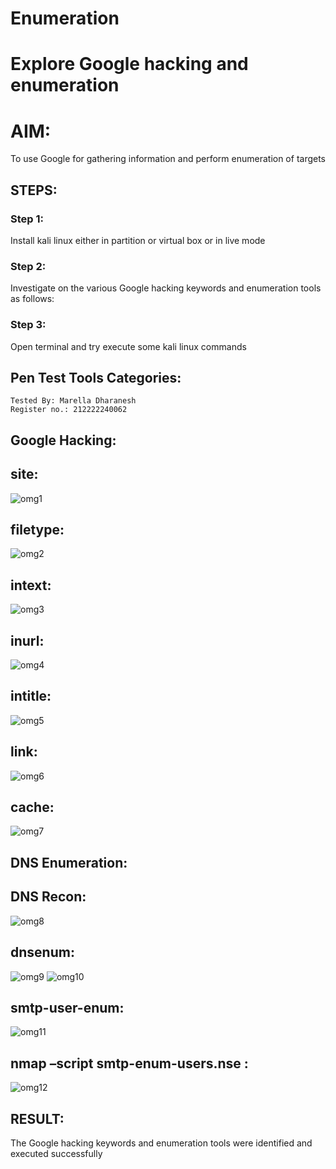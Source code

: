 # Enumeration

# Explore Google hacking and enumeration 

# AIM:
To use Google for gathering information and perform enumeration of targets

## STEPS:
### Step 1:
Install kali linux either in partition or virtual box or in live mode

### Step 2:
Investigate on the various Google hacking keywords and enumeration tools as follows:

### Step 3:
Open terminal and try execute some kali linux commands

## Pen Test Tools Categories:  
```
Tested By: Marella Dharanesh
Register no.: 212222240062
```
## Google Hacking:
## site:
![omg1](https://github.com/user-attachments/assets/38e360e6-e21d-4b51-8d64-415e4bd8ed8f)

## filetype:
![omg2](https://github.com/user-attachments/assets/17407d46-1a8b-4f7e-ad98-7786dcd8e0fe)

## intext: 
![omg3](https://github.com/user-attachments/assets/909ee45b-77a2-4f08-b930-3201e2fbd217)

## inurl: 
![omg4](https://github.com/user-attachments/assets/6e658c9e-c47c-467f-abc4-faeaa3547932)

## intitle: 
![omg5](https://github.com/user-attachments/assets/1ecf4b65-77bd-4175-952a-cb7fe121d60d)

## link:
![omg6](https://github.com/user-attachments/assets/e9a71bd6-9f55-412b-bd3a-bd93bf6be272)

## cache: 
![omg7](https://github.com/user-attachments/assets/2258625b-f0d2-4e59-9edd-cadd5a9fc90a)

## DNS Enumeration:
## DNS Recon:
![omg8](https://github.com/user-attachments/assets/fda0e7fe-b96b-40bf-b799-0ec3bf515ce3)

## dnsenum:

![omg9](https://github.com/user-attachments/assets/102dee4f-ef76-47c5-bdda-02b1e537d6ad)
![omg10](https://github.com/user-attachments/assets/14298da8-2078-4e42-bf3d-e74c5ae83433)


## smtp-user-enum:
![omg11](https://github.com/user-attachments/assets/9f5e1a0b-4670-4c78-aa44-16c8c3f15231)

## nmap –script smtp-enum-users.nse <hostname>:
![omg12](https://github.com/user-attachments/assets/c91e228e-0914-41bc-b9b4-a6d2988d9940)


## RESULT:
The Google hacking keywords and enumeration tools were identified and executed successfully
